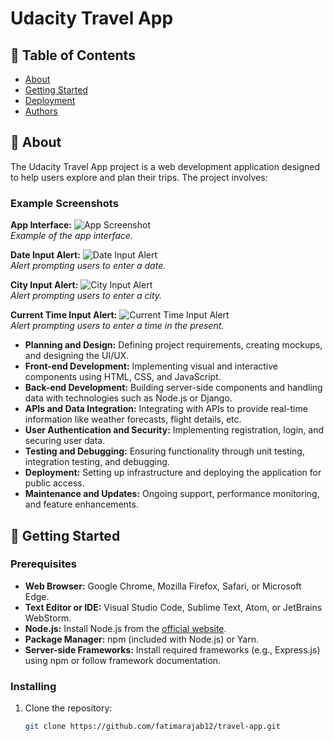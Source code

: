 # Udacity Travel App

## 📝 Table of Contents
- [About](#about)
- [Getting Started](#getting-started)
- [Deployment](#deployment)
- [Authors](#authors)

## 🧐 About
The Udacity Travel App project is a web development application designed to help users explore and plan their trips. The project involves:

### Example Screenshots

**App Interface:**
![App Screenshot](https://github.com/fatimarajab12/travel-app/raw/main/Screenshot%202024-09-07%20200805.png)  
*Example of the app interface.*

**Date Input Alert:**
![Date Input Alert](https://github.com/fatimarajab12/travel-app/raw/main/Screenshot%202024-09-07%20201021.png)  
*Alert prompting users to enter a date.*

**City Input Alert:**
![City Input Alert](https://github.com/fatimarajab12/travel-app/raw/main/Screenshot%202024-09-07%20201123.png)  
*Alert prompting users to enter a city.*

**Current Time Input Alert:**
![Current Time Input Alert](https://github.com/fatimarajab12/travel-app/raw/main/Screenshot%202024-09-07%20201201.png)  
*Alert prompting users to enter a time in the present.*

- **Planning and Design:** Defining project requirements, creating mockups, and designing the UI/UX.
- **Front-end Development:** Implementing visual and interactive components using HTML, CSS, and JavaScript.
- **Back-end Development:** Building server-side components and handling data with technologies such as Node.js or Django.
- **APIs and Data Integration:** Integrating with APIs to provide real-time information like weather forecasts, flight details, etc.
- **User Authentication and Security:** Implementing registration, login, and securing user data.
- **Testing and Debugging:** Ensuring functionality through unit testing, integration testing, and debugging.
- **Deployment:** Setting up infrastructure and deploying the application for public access.
- **Maintenance and Updates:** Ongoing support, performance monitoring, and feature enhancements.

## 🏁 Getting Started

### Prerequisites
- **Web Browser:** Google Chrome, Mozilla Firefox, Safari, or Microsoft Edge.
- **Text Editor or IDE:** Visual Studio Code, Sublime Text, Atom, or JetBrains WebStorm.
- **Node.js:** Install Node.js from the [official website](https://nodejs.org/).
- **Package Manager:** npm (included with Node.js) or Yarn.
- **Server-side Frameworks:** Install required frameworks (e.g., Express.js) using npm or follow framework documentation.

### Installing
1. Clone the repository:
   ```bash
   git clone https://github.com/fatimarajab12/travel-app.git

